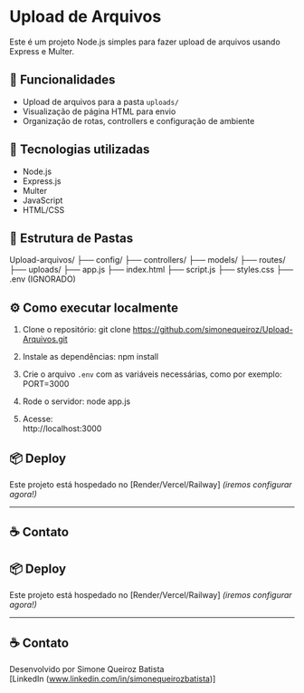 # Upload de Arquivos

Este é um projeto Node.js simples para fazer upload de arquivos usando Express e Multer.

## 🚀 Funcionalidades

- Upload de arquivos para a pasta `uploads/`
- Visualização de página HTML para envio
- Organização de rotas, controllers e configuração de ambiente

## 🧰 Tecnologias utilizadas

- Node.js
- Express.js
- Multer
- JavaScript
- HTML/CSS

## 📁 Estrutura de Pastas

Upload-arquivos/ ├── config/ ├── controllers/ ├── models/ ├── routes/ ├── uploads/ ├── app.js ├── index.html ├── script.js ├── styles.css ├── .env (IGNORADO)


## ⚙️ Como executar localmente

1. Clone o repositório:
git clone https://github.com/simonequeiroz/Upload-Arquivos.git

2. Instale as dependências:
npm install
   
3. Crie o arquivo `.env` com as variáveis necessárias, como por exemplo:
PORT=3000

4. Rode o servidor:
node app.js

5. Acesse:  
http://localhost:3000


## 📦 Deploy

Este projeto está hospedado no [Render/Vercel/Railway] *(iremos configurar agora!)*

---

## ☕ Contato

## 📦 Deploy

Este projeto está hospedado no [Render/Vercel/Railway] *(iremos configurar agora!)*

---

## ☕ Contato

Desenvolvido por Simone Queiroz Batista  
[LinkedIn (www.linkedin.com/in/simonequeirozbatista)]